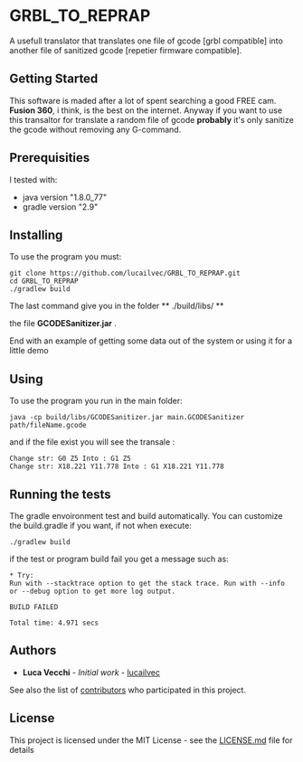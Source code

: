 # GRBL_TO_REPRAP
A usefull translator that translates one file of gcode [grbl compatible] into another file of sanitized gcode [repetier firmware compatible].

## Getting Started

This software is maded after a lot of spent searching a good FREE cam. **Fusion 360**, i think, is the best on the internet.
Anyway if you want to use this transaltor for translate a random file of gcode **probably** it's only sanitize the gcode without removing any G-command.

## Prerequisities

I tested with: 
* java version "1.8.0_77"
* gradle version "2.9"

## Installing

To use the program you must:

```
git clone https://github.com/lucailvec/GRBL_TO_REPRAP.git
cd GRBL_TO_REPRAP
./gradlew build
```
The last command give you in the folder 
**
./build/libs/
**

the file **GCODESanitizer.jar** .

End with an example of getting some data out of the system or using it for a little demo

## Using 

To use the program you run in the main folder:

```
java -cp build/libs/GCODESanitizer.jar main.GCODESanitizer path/fileName.gcode
```

and if the file exist you will see the transale :

```
Change str: G0 Z5 Into : G1 Z5
Change str: X18.221 Y11.778 Into : G1 X18.221 Y11.778
```

## Running the tests

The gradle envoironment test and build automatically. You can customize the build.gradle if you want, if not when execute:

```
./gradlew build
```

if the test or program build fail you get a message such as:

```
* Try:
Run with --stacktrace option to get the stack trace. Run with --info or --debug option to get more log output.

BUILD FAILED

Total time: 4.971 secs
```

## Authors

* **Luca Vecchi** - *Initial work* - [lucailvec](https://github.com/lucailvec)

See also the list of [contributors](https://github.com/lucailvec/GRBL_TO_REPRAP/contributors) who participated in this project.

## License

This project is licensed under the MIT License - see the [LICENSE.md](LICENSE.md) file for details
